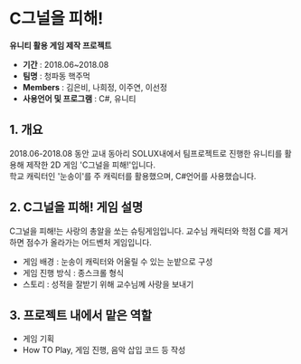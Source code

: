# C그널을 피해!  
__유니티 활용 게임 제작 프로젝트__  

- __기간__ : 2018.06~2018.08  
- __팀명__ : 청파동 핵주먹
- __Members__ : 김은비, 나희정, 이주연, 이선정
- __사용언어 및 프로그램__ : C#, 유니티

## 1. 개요
2018.06-2018.08 동안 교내 동아리 SOLUX내에서 팀프로젝트로 진행한 유니티를 활용해 제작한 2D 게임 'C그널을 피해!'입니다.  
학교 캐릭터인 '눈송이'를 주 캐릭터를 활용했으며, C#언어를 사용했습니다.

## 2. C그널을 피해! 게임 설명
C그널을 피해!는 사랑의 총알을 쏘는 슈팅게임입니다. 교수님 캐릭터와 학점 C를 제거하면 점수가 올라가는 어드벤처 게임입니다.  
* 게임 배경 : 눈송이 캐릭터와 어울릴 수 있는 눈밭으로 구성  
* 게임 진행 방식 : 종스크롤 형식  
* 스토리 : 성적을 잘받기 위해 교수님께 사랑을 보내기

## 3. 프로젝트 내에서 맡은 역할
- 게임 기획
- How TO Play, 게임 진행, 음악 삽입 코드 등 작성
